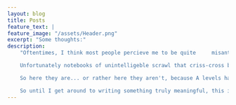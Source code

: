 ```yaml
---
layout: blog
title: Posts
feature_text: |
feature_image: "/assets/Header.png"
excerpt: "Some thoughts:"
description:    
    "Oftentimes, I think most people percieve me to be quite     misanthropic... and a bit crazy... so I'm surprised by how many people have asked me to write down my thoughts.

    Unfortunately notebooks of unintelligeble scrawl that criss-cross between languages, themes and constant paradigm shifts in my world view, won't do anyone any good, so my plan for this **website** (no, I refuse to call it a blog, Im not sharing recipies for cookies or anything like that!), is to elucidate what I actually think, which I'll be honest, I know I'm really bad at explaining *some*times... ok fine, *most* of the time...

    So here they are... or rather here they aren't, because A levels have guilt tripped me into doing revising some really riveting concepts - like quadrats. I just *love* quadrats... because who doesn't wake up with a burning desire to write a six marker on the biodiversity of grass in a field... 

    So until I get around to writing something truly meaningful, this is all I have to offer..."
---
```

